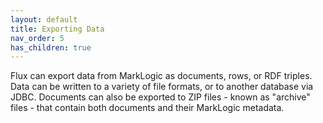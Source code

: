 ```yaml
---
layout: default
title: Exporting Data
nav_order: 5
has_children: true
---
```


Flux can export data from MarkLogic as documents, rows, or RDF triples. Data can be written to a variety of file 
formats, or to another database via JDBC. Documents can also be exported to ZIP files - known as "archive" files - 
that contain both documents and their MarkLogic metadata. 

